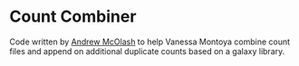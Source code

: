 # Count Combiner

Code written by [Andrew McOlash](https://github.com/amcolash/) to help Vanessa Montoya combine count files and append on additional
duplicate counts based on a galaxy library.
